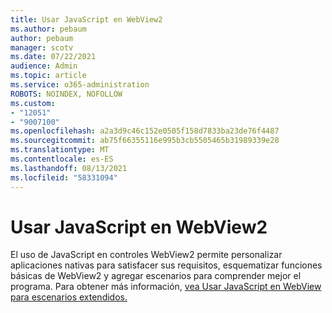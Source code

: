 ```yaml
---
title: Usar JavaScript en WebView2
ms.author: pebaum
author: pebaum
manager: scotv
ms.date: 07/22/2021
audience: Admin
ms.topic: article
ms.service: o365-administration
ROBOTS: NOINDEX, NOFOLLOW
ms.custom:
- "12051"
- "9007100"
ms.openlocfilehash: a2a3d9c46c152e0505f158d7833ba23de76f4487
ms.sourcegitcommit: ab75f66355116e995b3cb5505465b31989339e28
ms.translationtype: MT
ms.contentlocale: es-ES
ms.lasthandoff: 08/13/2021
ms.locfileid: "58331094"
---
```

# <a name="use-javascript-in-webview2"></a>Usar JavaScript en WebView2

El uso de JavaScript en controles WebView2 permite personalizar aplicaciones nativas para satisfacer sus requisitos, esquematizar funciones básicas de WebView2 y agregar escenarios para comprender mejor el programa. Para obtener más información, [vea Usar JavaScript en WebView para escenarios extendidos.](https://docs.microsoft.com/microsoft-edge/webview2/how-to/javascript)
